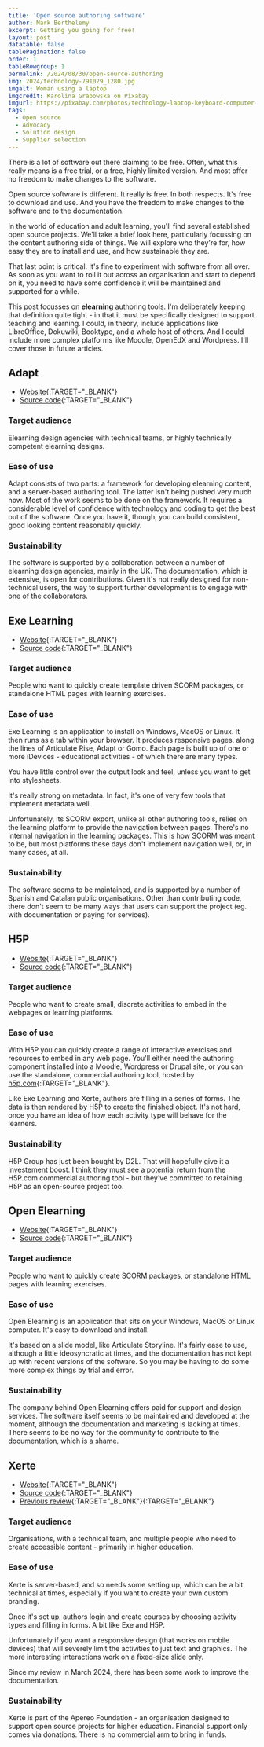 ```yaml
---
title: 'Open source authoring software'
author: Mark Berthelemy
excerpt: Getting you going for free!
layout: post
datatable: false
tablePagination: false
order: 1
tableRowgroup: 1
permalink: /2024/08/30/open-source-authoring
img: 2024/technology-791029_1280.jpg
imgalt: Woman using a laptop
imgcredit: Karolina Grabowska on Pixabay
imgurl: https://pixabay.com/photos/technology-laptop-keyboard-computer-791029/
tags:
  - Open source
  - Advocacy
  - Solution design
  - Supplier selection
---
```

There is a lot of software out there claiming to be free. Often, what this really means is a free trial, or a free, highly limited version. And most offer no freedom to make changes to the software.

Open source software is different. It really is free. In both respects. It's free to download and use. And you have the freedom to make changes to the software and to the documentation.

In the world of education and adult learning, you'll find several established open source projects. We'll take a brief look here, particularly focussing on the content authoring side of things. We will explore who they're for, how easy they are to install and use, and how sustainable they are.

That last point is critical. It's fine to experiment with software from all over. As soon as you want to roll it out across an organisation and start to depend on it, you need to have some confidence it will be maintained and supported for a while.

This post focusses on **elearning** authoring tools. I'm deliberately keeping that definition quite tight - in that it must be specifically designed to support teaching and learning. I could, in theory, include applications like LibreOffice, Dokuwiki, Booktype, and a whole host of others. And I could include more complex platforms like Moodle, OpenEdX and Wordpress. I'll cover those in future articles.

## Adapt

- [Website](https://www.adaptlearning.org/){:TARGET="_BLANK"}
- [Source code](https://github.com/adaptlearning){:TARGET="_BLANK"}

### Target audience

Elearning design agencies with technical teams, or highly technically competent elearning designs.

### Ease of use

Adapt consists of two parts: a framework for developing elearning content, and a server-based authoring tool. The latter isn't being pushed very much now. Most of the work seems to be done on the framework. It requires a considerable level of confidence with technology and coding to get the best out of the software. Once you have it, though, you can build consistent, good looking content reasonably quickly.

### Sustainability

The software is supported by a collaboration between a number of elearning design agencies, mainly in the UK. The documentation, which is extensive, is open for contributions. Given it's not really designed for non-technical users, the way to support further development is to engage with one of the collaborators.

## Exe Learning

- [Website](https://exelearning.net/){:TARGET="_BLANK"}
- [Source code](https://github.com/exelearning){:TARGET="_BLANK"}

### Target audience 

People who want to quickly create template driven SCORM packages, or standalone HTML pages with learning exercises.

### Ease of use

Exe Learning is an application to install on Windows, MacOS or Linux. It then runs as a tab within your browser. It produces responsive pages, along the lines of Articulate Rise, Adapt or Gomo. Each page is built up of one or more iDevices - educational activities - of which there are many types.

You have little control over the output look and feel, unless you want to get into stylesheets.

It's really strong on metadata. In fact, it's one of very few tools that implement metadata well.

Unfortunately, its SCORM export, unlike all other authoring tools, relies on the learning platform to provide the navigation between pages. There's no internal navigation in the learning packages. This is how SCORM was meant to be, but most platforms these days don't implement navigation well, or, in many cases, at all.

### Sustainability

The software seems to be maintained, and is supported by a number of Spanish and Catalan public organisations. Other than contributing code, there don't seem to be many ways that users can support the project (eg. with documentation or paying for services).

## H5P

- [Website](https://h5p.org/){:TARGET="_BLANK"}
- [Source code](https://github.com/h5p){:TARGET="_BLANK"}

### Target audience

People who want to create small, discrete activities to embed in the webpages or learning platforms.

### Ease of use

With H5P you can quickly create a range of interactive exercises and resources to embed in any web page. You'll either need the authoring component installed into a Moodle, Wordpress or Drupal site, or you can use the standalone, commercial authoring tool, hosted by [h5p.com](https://h5p.com){:TARGET="_BLANK"}.

Like Exe Learning and Xerte, authors are filling in a series of forms. The data is then rendered by H5P to create the finished object. It's not hard, once you have an idea of how each activity type will behave for the learners.

### Sustainability

H5P Group has just been bought by D2L. That will hopefully give it a investement boost. I think they must see a potential return from the H5P.com commercial authoring tool - but they've committed to retaining H5P as an open-source project too.

## Open Elearning

- [Website](https://www.openelearning.org/){:TARGET="_BLANK"}
- [Source code](https://github.com/open-elearning){:TARGET="_BLANK"}

### Target audience

People who want to quickly create SCORM packages, or standalone HTML pages with learning exercises.

### Ease of use

Open Elearning is an application that sits on your Windows, MacOS or Linux computer. It's easy to download and install.

It's based on a slide model, like Articulate Storyline. It's fairly ease to use, although a little ideosyncratic at times, and the documentation has not kept up with recent versions of the software. So you may be having to do some more complex things by trial and error.

### Sustainability

The company behind Open Elearning offers paid for support and design services. The software itself seems to be maintained and developed at the moment, although the documentation and marketing is lacking at times. There seems to be no way for the community to contribute to the documentation, which is a shame.

## Xerte

- [Website](https://www.xerte.org.uk/){:TARGET="_BLANK"}
- [Source code](https://github.com/thexerteproject/xerteonlinetoolkits){:TARGET="_BLANK"}
- [Previous review](https://mark.berthelemy.net/2024/03/24/xerte-review){:TARGET="_BLANK"}{:TARGET="_BLANK"}

### Target audience

Organisations, with a technical team, and multiple people who need to create accessible content - primarily in higher education.

### Ease of use

Xerte is server-based, and so needs some setting up, which can be a bit technical at times, especially if you want to create your own custom branding.

Once it's set up, authors login and create courses by choosing activity types and filling in forms. A bit like Exe and H5P.

Unfortunately if you want a responsive design (that works on mobile devices) that will severely limit the activities to just text and graphics. The more interesting interactions work on a fixed-size slide only.

Since my review in March 2024, there has been some work to improve the documentation.

### Sustainability

Xerte is part of the Apereo Foundation - an organisation designed to support open source projects for higher education. Financial support only comes via donations. There is no commercial arm to bring in funds.